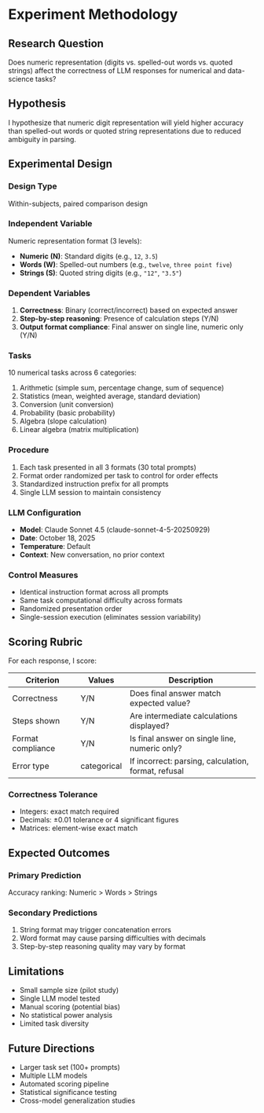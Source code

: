# Experiment Methodology

## Research Question
Does numeric representation (digits vs. spelled-out words vs. quoted strings) affect the correctness of LLM responses for numerical and data-science tasks?

## Hypothesis
I hypothesize that numeric digit representation will yield higher accuracy than spelled-out words or quoted string representations due to reduced ambiguity in parsing.

## Experimental Design

### Design Type
Within-subjects, paired comparison design

### Independent Variable
Numeric representation format (3 levels):
- **Numeric (N)**: Standard digits (e.g., `12`, `3.5`)
- **Words (W)**: Spelled-out numbers (e.g., `twelve`, `three point five`)
- **Strings (S)**: Quoted string digits (e.g., `"12"`, `"3.5"`)

### Dependent Variables
1. **Correctness**: Binary (correct/incorrect) based on expected answer
2. **Step-by-step reasoning**: Presence of calculation steps (Y/N)
3. **Output format compliance**: Final answer on single line, numeric only (Y/N)

### Tasks
10 numerical tasks across 6 categories:
1. Arithmetic (simple sum, percentage change, sum of sequence)
2. Statistics (mean, weighted average, standard deviation)
3. Conversion (unit conversion)
4. Probability (basic probability)
5. Algebra (slope calculation)
6. Linear algebra (matrix multiplication)

### Procedure
1. Each task presented in all 3 formats (30 total prompts)
2. Format order randomized per task to control for order effects
3. Standardized instruction prefix for all prompts
4. Single LLM session to maintain consistency

### LLM Configuration
- **Model**: Claude Sonnet 4.5 (claude-sonnet-4-5-20250929)
- **Date**: October 18, 2025
- **Temperature**: Default 
- **Context**: New conversation, no prior context

### Control Measures
- Identical instruction format across all prompts
- Same task computational difficulty across formats
- Randomized presentation order
- Single-session execution (eliminates session variability)

## Scoring Rubric

For each response, I score:

| Criterion | Values | Description |
|-----------|--------|-------------|
| Correctness | Y/N | Does final answer match expected value? |
| Steps shown | Y/N | Are intermediate calculations displayed? |
| Format compliance | Y/N | Is final answer on single line, numeric only? |
| Error type | categorical | If incorrect: parsing, calculation, format, refusal |

### Correctness Tolerance
- Integers: exact match required
- Decimals: ±0.01 tolerance or 4 significant figures
- Matrices: element-wise exact match

## Expected Outcomes

### Primary Prediction
Accuracy ranking: Numeric > Words > Strings

### Secondary Predictions
1. String format may trigger concatenation errors
2. Word format may cause parsing difficulties with decimals
3. Step-by-step reasoning quality may vary by format

## Limitations
- Small sample size (pilot study)
- Single LLM model tested
- Manual scoring (potential bias)
- No statistical power analysis
- Limited task diversity

## Future Directions
- Larger task set (100+ prompts)
- Multiple LLM models
- Automated scoring pipeline
- Statistical significance testing
- Cross-model generalization studies
